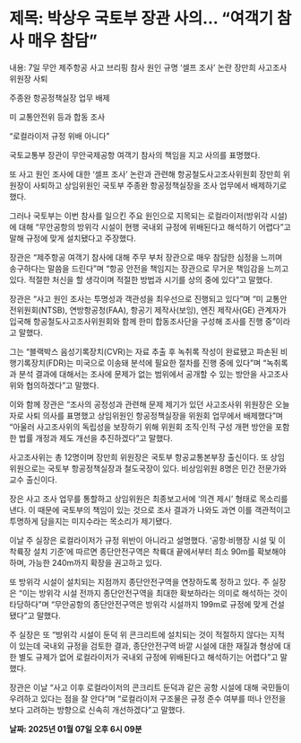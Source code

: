 # **제목: 박상우 국토부 장관 사의… “여객기 참사 매우 참담”**

  내용: 7일 무안 제주항공 사고 브리핑 참사 원인 규명 ‘셀프 조사’ 논란 장만희 사고조사위원장 사퇴  

주종완 항공정책실장 업무 배제  

미 교통안전위 등과 합동 조사  

“로컬라이저 규정 위배 아니다”  

국토교통부 장관이 무안국제공항 여객기 참사의 책임을 지고 사의를 표명했다.  

또 사고 원인 조사에 대한 ‘셀프 조사’ 논란과 관련해 항공철도사고조사위원회 장만희 위원장이 사퇴하고 상임위원인 국토부 주종완 항공정책실장을 조사 업무에서 배제하기로 했다.  

그러나 국토부는 이번 참사를 일으킨 주요 원인으로 지목되는 로컬라이저(방위각 시설)에 대해 “무안공항의 방위각 시설이 현행 국내외 규정에 위배된다고 해석하기 어렵다”고 말해 규정에 맞게 설치됐다고 주장했다.  

장관은 “제주항공 여객기 참사에 대해 주무 부처 장관으로 매우 참담한 심정을 느끼며 송구하다는 말씀을 드린다”며 “항공 안전을 책임지는 장관으로 무거운 책임감을 느끼고 있다. 적절한 처신을 할 생각이며 적절한 방법과 시기를 상의 중에 있다”고 말했다.  

장관은 “사고 원인 조사는 투명성과 객관성을 최우선으로 진행되고 있다”며 “미 교통안전위원회(NTSB), 연방항공청(FAA), 항공기 제작사(보잉), 엔진 제작사(GE) 관계자가 입국해 항공철도사고조사위원회와 함께 한미 합동조사단을 구성해 조사를 진행 중”이라고 말했다.  

그는 “블랙박스 음성기록장치(CVR)는 자료 추출 후 녹취록 작성이 완료됐고 파손된 비행기록장치(FDR)는 미국으로 이송돼 분석에 필요한 절차를 진행 중에 있다”며 “녹취록과 분석 결과에 대해서는 조사에 문제가 없는 범위에서 공개할 수 있는 방안을 사고조사위와 협의하겠다”고 말했다.  

이와 함께 장관은 “조사의 공정성과 관련해 문제 제기가 있던 사고조사위 위원장은 오늘 자로 사퇴 의사를 표명했고 상임위원인 항공정책실장을 위원회 업무에서 배제했다”며 “아울러 사고조사위의 독립성을 보장하기 위해 위원회 조직·인적 구성 개편 방안을 포함한 법률 개정과 제도 개선을 추진하겠다”고 말했다.  

사고조사위는 총 12명이며 장만희 위원장은 국토부 항공교통본부장 출신이다. 또 상임위원으로는 국토부 항공정책실장과 철도국장이 있다. 비상임위원 8명은 민간 전문가와 교수 출신이다.  

장은 사고 조사 업무를 통할하고 상임위원은 최종보고서에 ‘의견 제시’ 형태로 목소리를 낸다. 이 때문에 국토부의 책임이 있는 것으로 조사 결과가 나와도 과연 이를 객관적이고 투명하게 담을지는 미지수라는 목소리가 제기됐다.  

이날 주 실장은 로컬라이저가 규정 위반이 아니라고 설명했다. ‘공항·비행장 시설 및 이착륙장 설치 기준’에 따르면 종단안전구역은 착륙대 끝에서부터 최소 90m를 확보해야 하며, 가능한 240m까지 확장을 권고하고 있다.  

또 방위각 시설이 설치되는 지점까지 종단안전구역을 연장하도록 정하고 있다. 주 실장은 “이는 방위각 시설 전까지 종단안전구역을 최대한 확보하라는 의미로 해석하는 것이 타당하다”며 “무안공항의 종단안전구역은 방위각 시설까지 199m로 규정에 맞게 건설됐다”고 말했다.  

주 실장은 또 “방위각 시설이 둔덕 위 콘크리트에 설치되는 것이 적절하지 않다는 지적이 있는데 국내외 규정을 검토한 결과, 종단안전구역 바깥 시설에 대한 재질과 형상에 대한 별도 규제가 없어 로컬라이저가 국내외 규정에 위배된다고 해석하기는 어렵다”고 말했다.  

장관은 이날 “사고 이후 로컬라이저의 콘크리트 둔덕과 같은 공항 시설에 대해 국민들이 우려하고 있다는 점을 잘 안다”며 “로컬라이저 구조물은 규정 준수 여부를 떠나 안전을 보다 고려하는 방향으로 신속히 개선하겠다”고 말했다.

  **날짜: 2025년 01월 07일 오후 6시 09분**